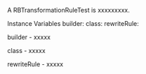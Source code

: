 A RBTransformationRuleTest is xxxxxxxxx.Instance Variables	builder:		<Object>	class:		<Object>	rewriteRule:		<Object>builder	- xxxxxclass	- xxxxxrewriteRule	- xxxxx